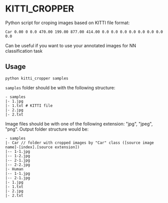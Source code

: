 # KITTI_CROPPER

Python script for croping images based on KITTI file format:

```
Car 0.00 0 0.0 470.00 199.00 877.00 414.00 0.0 0.0 0.0 0.0 0.0 0.0 0.0 0.0
```

Can be useful if you want to use your annotated images for NN classification task

## Usage

```
python kitti_cropper samples
```

`samples` folder should be with the following structure:

```
- samples
|- 1.jpg
|- 1.txt # KITTI file
|- 2.jpg
|- 2.txt
```

Image files should be with one of the following extension: "jpg", "jpeg", "png".
Output folder structure would be:

```
- samples
|- Car // folder with cropped images by "Car" class ([source image name]-[index].[source extension])
|-- 1-1.jpg
|-- 1-2.jpg
|-- 2-1.jpg
|-- 2-2.jpg
|- Human
|-- 1-1.jpg
|-- 2-1.jpg
|- 1.jpg
|- 1.txt
|- 2.jpg
|- 2.txt
```